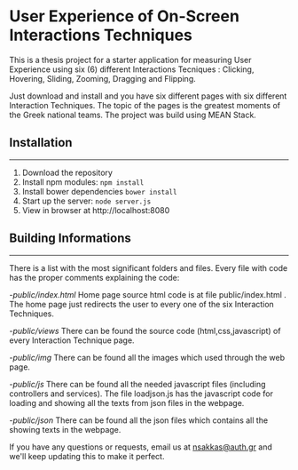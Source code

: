 **User Experience of On-Screen Interactions Techniques**
====================================================

This is a thesis project for a starter application for measuring User Experience using six (6) different Interactions Tecniques : Clicking, Hovering, Sliding, Zooming, Dragging and Flipping. 

Just download and install and you have six different pages with six different Interaction Techniques. 
The topic of the pages is the greatest moments of the Greek national teams. 
The project was build using MEAN Stack.

## **Installation**
--------------
1. Download the repository
2. Install npm modules: `npm install`
3. Install bower dependencies `bower install`
4. Start up the server: `node server.js`
5. View in browser at http://localhost:8080


## **Building Informations**
--------------
There is a list with the most significant folders and files.
Every file with code has the proper comments explaining the code:

-*public/index.html*
Home page source html code is at file public/index.html . 
The home page just redirects the user to every one of the six Interaction Techniques. 

-*public/views*
There can be found the source code (html,css,javascript) of every Interaction Technique page. 

-*public/img*
There can be found all the images which used through the web page.

-*public/js*
There can be found all the needed javascript files (including controllers and services). The file loadjson.js has the javascript code for loading and showing all the texts from json files in the webpage.

-*public/json*
There can be found all the json files which contains all the showing texts in the webpage.






If you have any questions or requests, email us at [nsakkas@auth.gr](mailto:nsakkas@auth.gr) and we'll keep updating this to make it perfect.

